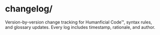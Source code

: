 # changelog/
Version-by-version change tracking for Humanficial Code™, syntax rules, and glossary updates. Every log includes timestamp, rationale, and author.
